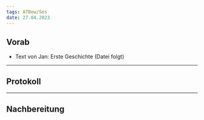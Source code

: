 ```yaml
---
tags: ATBew/Ses
date: 27.04.2023
---
```

## Vorab
- Text von Jan: Erste Geschichte (Datei folgt)
---
## Protokoll

---
## Nachbereitung
